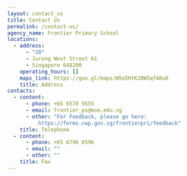 ```yaml
---
layout: contact_us
title: Contact Us
permalink: /contact-us/
agency_name: Frontier Primary School
locations:
  - address:
      - "20"
      - Jurong West Street 61
      - Singapore 648200
    operating_hours: []
    maps_link: https://goo.gl/maps/W5o5HtK2BW5qfA8u8
    title: Address
contacts:
  - content:
      - phone: +65 6578 9555
      - email: frontier_ps@moe.edu.sg
      - other: "For Feedback, please go here:
          https://forms.cwp.gov.sg/frontierpri/feedback"
    title: Telephone
  - content:
      - phone: +65 6790 8596
      - email: ""
      - other: ""
    title: Fax
---
```

